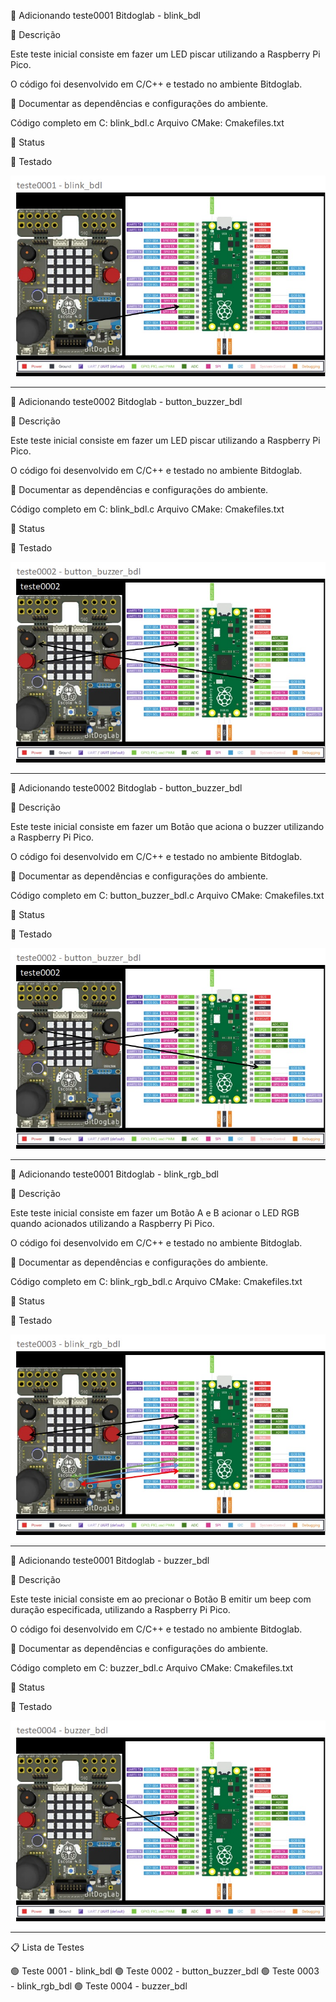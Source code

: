 🚀 Adicionando teste0001 Bitdoglab - blink_bdl

📌 Descrição

Este teste inicial consiste em fazer um LED piscar utilizando a Raspberry Pi Pico.

O código foi desenvolvido em C/C++ e testado no ambiente Bitdoglab.

📝 Documentar as dependências e configurações do ambiente.

Código completo em C: blink_bdl.c
Arquivo CMake: Cmakefiles.txt 

🔧 Status

🚧 Testado

![Projeto final - teste0001](teste0001.jpg)
___
🚀 Adicionando teste0002 Bitdoglab - button_buzzer_bdl

📌 Descrição

Este teste inicial consiste em fazer um LED piscar utilizando a Raspberry Pi Pico.

O código foi desenvolvido em C/C++ e testado no ambiente Bitdoglab.

📝 Documentar as dependências e configurações do ambiente.

Código completo em C: blink_bdl.c
Arquivo CMake: Cmakefiles.txt 

🔧 Status

🚧 Testado

![Projeto final - teste0002](teste0002.jpg)
___
🚀 Adicionando teste0002 Bitdoglab - button_buzzer_bdl

📌 Descrição

Este teste inicial consiste em fazer um Botão que aciona o buzzer utilizando a Raspberry Pi Pico.

O código foi desenvolvido em C/C++ e testado no ambiente Bitdoglab.

📝 Documentar as dependências e configurações do ambiente.

Código completo em C: button_buzzer_bdl.c
Arquivo CMake: Cmakefiles.txt 

🔧 Status

🚧 Testado

![Projeto final - teste0002](teste0002.jpg)
___
🚀 Adicionando teste0001 Bitdoglab - blink_rgb_bdl

📌 Descrição

Este teste inicial consiste em fazer um Botão A e B acionar o LED RGB quando acionados utilizando a Raspberry Pi Pico.

O código foi desenvolvido em C/C++ e testado no ambiente Bitdoglab.

📝 Documentar as dependências e configurações do ambiente.

Código completo em C: blink_rgb_bdl.c
Arquivo CMake: Cmakefiles.txt 

🔧 Status

🚧 Testado

![Projeto final - teste0002](teste0003.jpg)
___
🚀 Adicionando teste0001 Bitdoglab - buzzer_bdl

📌 Descrição

Este teste inicial consiste em ao precionar o Botão B emitir um beep com duração especificada, utilizando a Raspberry Pi Pico.

O código foi desenvolvido em C/C++ e testado no ambiente Bitdoglab.

📝 Documentar as dependências e configurações do ambiente.

Código completo em C: buzzer_bdl.c
Arquivo CMake: Cmakefiles.txt 

🔧 Status

🚧 Testado

![Projeto final - teste0002](teste0004.jpg)
___

📋 Lista de Testes

🟢 Teste 0001 - blink_bdl
🟢 Teste 0002 - button_buzzer_bdl
🟢 Teste 0003 - blink_rgb_bdl
🟢 Teste 0004 - buzzer_bdl